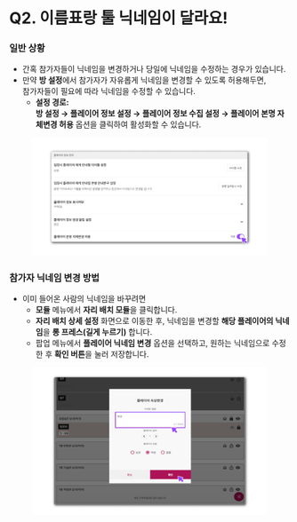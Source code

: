 # Q2. 이름표랑 툴 닉네임이 달라요!

### 일반 상황

* 간혹 참가자들이 닉네임을 변경하거나 당일에 닉네임을 수정하는 경우가 있습니다.
* 만약 **방 설정**에서 참가자가 자유롭게 닉네임을 변경할 수 있도록 허용해두면,\
  참가자들이 필요에 따라 닉네임을 수정할 수 있습니다.
  * **설정 경로:**\
    **방 설정 → 플레이어 정보 설정 → 플레이어 정보 수집 설정 → 플레이어 본명 자체변경 허용** 옵션을 클릭하여 활성화할 수 있습니다.



<figure><img src="../../.gitbook/assets/45 (1).png" alt=""><figcaption></figcaption></figure>

### 참가자 닉네임 변경 방법

* 이미 들어온 사람의 닉네임을 바꾸려면
  * **모듈** 메뉴에서 **자리 배치 모듈**을 클릭합니다.
  * **자리 배치 상세 설정** 화면으로 이동한 후, 닉네임을 변경할 **해당 플레이어의 닉네임**을 **롱 프레스(길게 누르기)** 합니다.
  * 팝업 메뉴에서 **플레이어 닉네임 변경** 옵션을 선택하고, 원하는 닉네임으로 수정한 후 **확인 버튼**을 눌러 저장합니다.



<figure><img src="../../.gitbook/assets/3241.png" alt=""><figcaption></figcaption></figure>
